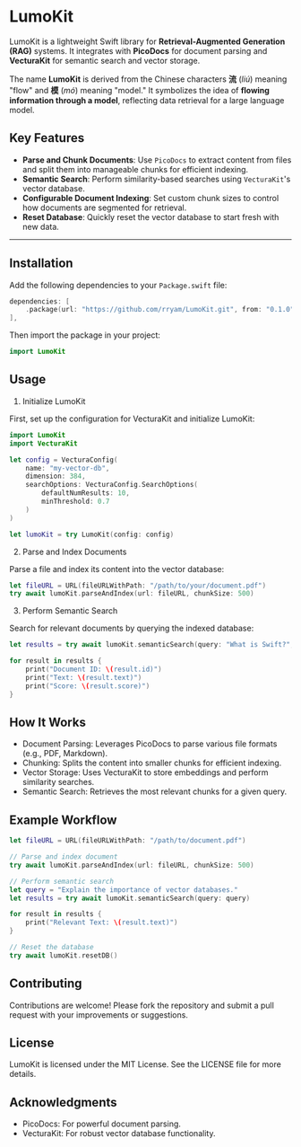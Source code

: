 # LumoKit

LumoKit is a lightweight Swift library for **Retrieval-Augmented Generation (RAG)** systems. It integrates with **PicoDocs** for document parsing and **VecturaKit** for semantic search and vector storage.

The name **LumoKit** is derived from the Chinese characters **流** (*liú*) meaning "flow" and **模** (*mó*) meaning "model." It symbolizes the idea of **flowing information through a model**, reflecting data retrieval for a large language model.

## Key Features

- **Parse and Chunk Documents**: Use `PicoDocs` to extract content from files and split them into manageable chunks for efficient indexing.
- **Semantic Search**: Perform similarity-based searches using `VecturaKit`'s vector database.
- **Configurable Document Indexing**: Set custom chunk sizes to control how documents are segmented for retrieval.
- **Reset Database**: Quickly reset the vector database to start fresh with new data.

---

## Installation

Add the following dependencies to your `Package.swift` file:

```swift
dependencies: [
    .package(url: "https://github.com/rryam/LumoKit.git", from: "0.1.0"),
],
```

Then import the package in your project:

```swift
import LumoKit
```

## Usage

1. Initialize LumoKit

First, set up the configuration for VecturaKit and initialize LumoKit:

```swift
import LumoKit
import VecturaKit

let config = VecturaConfig(
    name: "my-vector-db",
    dimension: 384,
    searchOptions: VecturaConfig.SearchOptions(
        defaultNumResults: 10,
        minThreshold: 0.7
    )
)

let lumoKit = try LumoKit(config: config)
```

2. Parse and Index Documents

Parse a file and index its content into the vector database:

```swift
let fileURL = URL(fileURLWithPath: "/path/to/your/document.pdf")
try await lumoKit.parseAndIndex(url: fileURL, chunkSize: 500)
```

3. Perform Semantic Search

Search for relevant documents by querying the indexed database:

```swift
let results = try await lumoKit.semanticSearch(query: "What is Swift?", numResults: 5, threshold: 0.7)

for result in results {
    print("Document ID: \(result.id)")
    print("Text: \(result.text)")
    print("Score: \(result.score)")
}
```

## How It Works
- Document Parsing: Leverages PicoDocs to parse various file formats (e.g., PDF, Markdown).
- Chunking: Splits the content into smaller chunks for efficient indexing.
- Vector Storage: Uses VecturaKit to store embeddings and perform similarity searches.
- Semantic Search: Retrieves the most relevant chunks for a given query.

## Example Workflow

```swift
let fileURL = URL(fileURLWithPath: "/path/to/document.pdf")

// Parse and index document
try await lumoKit.parseAndIndex(url: fileURL, chunkSize: 500)

// Perform semantic search
let query = "Explain the importance of vector databases."
let results = try await lumoKit.semanticSearch(query: query)

for result in results {
    print("Relevant Text: \(result.text)")
}

// Reset the database
try await lumoKit.resetDB()
```

## Contributing
Contributions are welcome! Please fork the repository and submit a pull request with your improvements or suggestions.

## License 
LumoKit is licensed under the MIT License. See the LICENSE file for more details.

## Acknowledgments
- PicoDocs: For powerful document parsing.
- VecturaKit: For robust vector database functionality.
